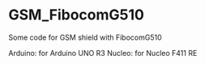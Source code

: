 # GSM_FibocomG510
Some code for GSM shield with FibocomG510

Arduino: for Arduino UNO R3
Nucleo: for Nucleo F411 RE

